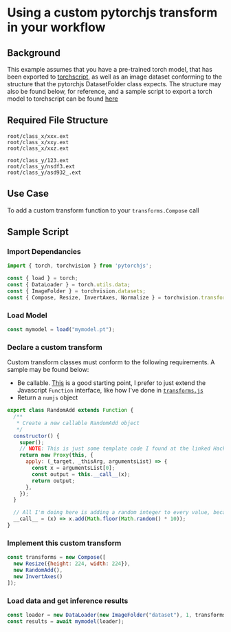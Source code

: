 # Using a custom pytorchjs transform in your workflow

## Background
This example assumes that you have a pre-trained torch model, that has been exported to [torchscript](https://pytorch.org/tutorials/beginner/Intro_to_TorchScript_tutorial.html), as well as an image dataset conforming to the structure that the pytorchjs DatasetFolder class expects. The structure may also be found below, for reference, and a sample script to export a torch model to torchscript can be found [here](../Exporting/Exporting.md)

## Required File Structure
```
root/class_x/xxx.ext
root/class_x/xxy.ext
root/class_x/xxz.ext

root/class_y/123.ext
root/class_y/nsdf3.ext
root/class_y/asd932_.ext
```

## Use Case
To add a custom transform function to your `transforms.Compose` call

## Sample Script
### Import Dependancies
```js
import { torch, torchvision } from 'pytorchjs';

const { load } = torch;
const { DataLoader } = torch.utils.data;
const { ImageFolder } = torchvision.datasets;
const { Compose, Resize, InvertAxes, Normalize } = torchvision.transforms;
```

### Load Model
```js
const mymodel = load("mymodel.pt");
```

### Declare a custom transform
Custom transform classes must conform to the following requirements. A sample may be found below:
- Be callable. [This](https://hackernoon.com/creating-callable-objects-in-javascript-d21l3te1) is a good starting point, I prefer to just extend the Javascript `Function` interface, like how I've done in [`transforms.js`](https://github.com/raghavmecheri/pytorchjs/blob/master/src/torchvision/transforms/transforms.js)
- Return a `numjs` object
```js
export class RandomAdd extends Function {
  /**
   * Create a new callable RandomAdd object
   */
  constructor() {
    super();
    // NOTE: This is just some template code I found at the linked Hackernoon page to make the function callable :)
    return new Proxy(this, {
      apply: (_target, _thisArg, argumentsList) => {
        const x = argumentsList[0];
        const output = this.__call__(x);
        return output;
      },
    });
  }

  // All I'm doing here is adding a random integer to every value, because why not
  __call__ = (x) => x.add(Math.floor(Math.random() * 10));
}
```

### Implement this custom transform
```js
const transforms = new Compose([
  new Resize({height: 224, width: 224}),
  new RandomAdd(),
  new InvertAxes()
]);
```

### Load data and get inference results
```js
const loader = new DataLoader(new ImageFolder("dataset"), 1, transforms);
const results = await mymodel(loader);
```